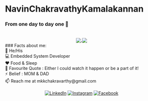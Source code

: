 # NavinChakravathyKamalakannan
### From one day to day one :rocket:
<br />
<div align="center">
 <a href="https://github.com/mkknavin029">
  <img align="center" src="https://github-readme-stats-ten-gilt.vercel.app/api?username=mkknavin029&theme=green&show_icons=true&count_private=true&count_private_pr=true&count_public_pr=true")
" />
</a>
<a href="https://github.com/mkknavin029">
  <img align="center" src="https://github-readme-streak-stats.herokuapp.com/?user=mkknavin029&theme=blueberry" />
</a>
<br>

 </div>                                 
### Facts about me:<br>
👧 He/His<br>
💻 Embedded System Developer<br>
❤️ Food & Sleep<br>
📝 Favourite Quote : Either I could watch it happen or be a part of it!<br>
⚡ Belief : MOM & DAD<br>
📫 Reach me at mkkchakravarthy@gmail.com<br>
<br />
<div align="center">
<a href="https://www.linkedin.com/in/shravanatirtha" target="_blank"><img src="https://img.shields.io/badge/LinkedIn-%230077B5.svg?&style=flat-square&logo=linkedin&logoColor=white" alt="LinkedIn"></a>
<a href="https://www.instagram.com/shravana.tirtha" target="_blank"><img src="https://img.shields.io/badge/Instagram-%23E4405F.svg?&style=flat-square&logo=instagram&logoColor=white" alt="Instagram"></a>
<a href="https://www.facebook.com/shravanatirtha" target="_blank"><img src="https://img.shields.io/badge/Facebook-%231877F2.svg?&style=flat-square&logo=facebook&logoColor=white" alt="Facebook"></a>
</div>
